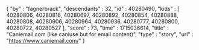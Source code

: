 {
  "by" : "fagnerbrack",
  "descendants" : 32,
  "id" : 40280490,
  "kids" : [ 40280806, 40280816, 40280697, 40280892, 40280854, 40280888, 40280808, 40280906, 40280964, 40280936, 40280777, 40280800, 40280722, 40280527 ],
  "score" : 73,
  "time" : 1715036614,
  "title" : "Caniemail.com (like caniuse but for email content)",
  "type" : "story",
  "url" : "https://www.caniemail.com/"
}
